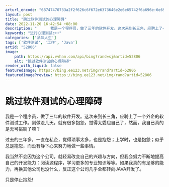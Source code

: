 ```yaml
---
arturl_encode: "68747470733a2f2f626c6f672e6373646e2e6e65742f6a696e:6e69652f61727469636c652f64657461696c732f3532383036"
layout: post
title: "跳过软件测试的心理障碍"
date: 2022-11-20 16:42:54 +08:00
description: "      我是一个程序员，做了三年的软件开发。这次来到长三角，应聘上了一个外企的软件测试工作。刚做"
keywords: "进行心理测试c++"
categories: ['品味人生']
tags: ['软件测试', '工作', 'Java']
artid: "52806"
image:
    path: https://api.vvhan.com/api/bing?rand=sj&artid=52806
    alt: "跳过软件测试的心理障碍"
render_with_liquid: false
featuredImage: https://bing.ee123.net/img/rand?artid=52806
featuredImagePreview: https://bing.ee123.net/img/rand?artid=52806
---
```


# 跳过软件测试的心理障碍

我是一个程序员，做了三年的软件开发。这次来到长三角，应聘上了一个外企的软件测试工作。刚做没几天，就有很多抱怨，觉得太委屈自己了，然而，我自已真的是无可挑剔了嘛？

过去的三年多，一直在私企，觉得琐事太多，也是抱怨；上学时，也是抱怨；似乎总是抱怨，而没有静下心来努力地做一些事情。

我当然不会因为这个公司，就轻易改变自己的兴趣与方向，但我会努力不断地提高自己的开发能力：阅读源程序，学习更多的专业知识等等。如果我真的有足够的能力，再换其他公司也没什么，反正这个公司几乎全都转向JAVA开发了。

只是停止抱怨!